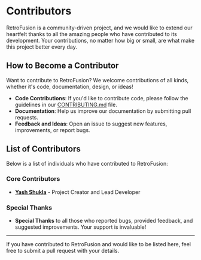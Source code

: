 # Contributors

RetroFusion is a community-driven project, and we would like to extend our heartfelt thanks to all the amazing people who have contributed to its development. Your contributions, no matter how big or small, are what make this project better every day.

## How to Become a Contributor

Want to contribute to RetroFusion? We welcome contributions of all kinds, whether it's code, documentation, design, or ideas!

- **Code Contributions**: If you'd like to contribute code, please follow the guidelines in our [CONTRIBUTING.md](https://github.com/StudiYash/RetroFusion/blob/main/CONTRIBUTING.md) file.
- **Documentation**: Help us improve our documentation by submitting pull requests.
- **Feedback and Ideas**: Open an issue to suggest new features, improvements, or report bugs.

## List of Contributors

Below is a list of individuals who have contributed to RetroFusion:

### Core Contributors

- **[Yash Shukla](https://github.com/StudiYash)** - Project Creator and Lead Developer

### Special Thanks

- **Special Thanks** to all those who reported bugs, provided feedback, and suggested improvements. Your support is invaluable!

---

If you have contributed to RetroFusion and would like to be listed here, feel free to submit a pull request with your details.